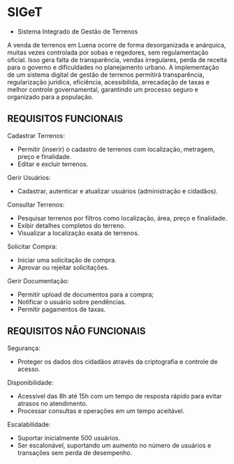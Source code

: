 
# SIGeT
- Sistema Integrado de Gestão de Terrenos

A venda de terrenos em Luena ocorre de forma desorganizada e anárquica, muitas vezes controlada por sobas e regedores, sem regulamentação oficial. Isso gera falta de transparência, vendas irregulares, perda de receita para o governo e dificuldades no planejamento urbano. A implementação de um sistema digital de gestão de terrenos permitirá transparência, regularização jurídica, eficiência, acessibilida, arrecadação de taxas e melhor controle governamental, garantindo um processo seguro e organizado para a população. 

## REQUISITOS FUNCIONAIS 
Cadastrar Terrenos: 
- Permitir (inserir) o cadastro de terrenos com localização, metragem, preço e finalidade. 
- Editar e excluir terrenos.

Gerir Usuários:
- Cadastrar, autenticar e atualizar usuários (administração e cidadãos).

Consultar Terrenos:
- Pesquisar terrenos por filtros como localização, área, preço e finalidade. 
- Exibir detalhes completos do terreno.
- Visualizar a localização exata de terrenos.

Solicitar Compra:
- Iniciar uma solicitação de compra.
- Aprovar ou rejeitar solicitações.

Gerir Documentação:
- Permitir upload de documentos para a compra;
- Notificar o usuário sobre pendências.
- Permitir pagamentos de taxas.

## REQUISITOS NÃO FUNCIONAIS 
Segurança:
- Proteger os dados dos cidadãos através da criptografia e controle de acesso.

Disponibilidade:
- Acessível das 8h até 15h com um tempo de resposta rápido para evitar atrasos no atendimento.
- Processar consultas e operações em um tempo aceitável.

Escalabilidade:
- Suportar inicialmente 500 usuários. 
- Ser escalonável, suportando um aumento no número de usuários e transações sem perda de desempenho.


